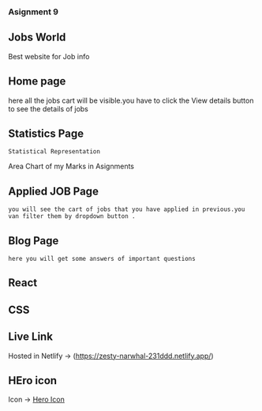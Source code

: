 ### Asignment 9
 ## Jobs World
 Best website for Job info
## Home page
  here all the jobs cart will be visible.you have to click the View details button to see the details of jobs
## Statistics Page
    Statistical Representation
   Area Chart of my Marks in Asignments
## Applied JOB Page
    you will see the cart of jobs that you have applied in previous.you van filter them by dropdown button .
## Blog Page
    here you will get some answers of important questions

## React
## CSS
## Live Link
Hosted in Netlify -> (https://zesty-narwhal-231ddd.netlify.app/)

## HEro icon 
 

Icon -> [Hero Icon](https://heroicons.com/)
